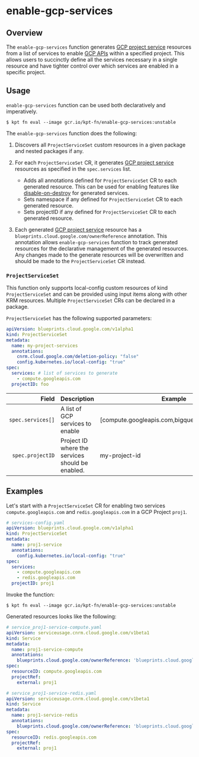 # enable-gcp-services

## Overview

<!--mdtogo:Short-->

The `enable-gcp-services` function generates [GCP project service](https://cloud.google.com/config-connector/docs/reference/resource-docs/serviceusage/service)
resources from a list of services to enable [GCP APIs](https://cloud.google.com/apis) within a specified project. This allows users to succinctly define all
the services necessary in a single resource and have tighter control over which services are enabled in a specific project.

<!--mdtogo-->

<!--mdtogo:Long-->

## Usage

`enable-gcp-services` function can be used both declaratively and imperatively.

```shell
$ kpt fn eval --image gcr.io/kpt-fn/enable-gcp-services:unstable
```

The `enable-gcp-services` function does the following:

1. Discovers all `ProjectServiceSet` custom resources in a given package and nested packages if any.

1. For each `ProjectServiceSet` CR, it generates [GCP project service](https://cloud.google.com/config-connector/docs/reference/resource-docs/serviceusage/service) resources as specified in the `spec.services` list.
    * Adds all annotations defined for `ProjectServiceSet` CR to each generated resource. This can be used for enabling features like
[disable-on-destroy](https://cloud.google.com/config-connector/docs/reference/resource-docs/serviceusage/service#custom_resource_definition_properties) for generated services.
    * Sets namespace if any defined for `ProjectServiceSet` CR to each generated resource.
    * Sets projectID if any defined for `ProjectServiceSet` CR to each generated resource.
1. Each generated [GCP project service](https://cloud.google.com/config-connector/docs/reference/resource-docs/serviceusage/service) resource
has a `blueprints.cloud.google.com/ownerReference` annotation. This annotation allows `enable-gcp-services` function to
track generated resources for the declarative management of the generated resources. Any changes made to the generate resources will be overwritten and should be made to the `ProjectServiceSet` CR instead.

### `ProjectServiceSet`

This function only supports local-config custom resources of kind `ProjectServiceSet` and can be provided using input items along with other KRM resources. Multiple `ProjectServiceSet` CRs can be declared in a package.

`ProjectServiceSet` has the following supported parameters:

```yaml
apiVersion: blueprints.cloud.google.com/v1alpha1
kind: ProjectServiceSet
metadata:
  name: my-project-services
  annotations:
    cnrm.cloud.google.com/deletion-policy: "false"
    config.kubernetes.io/local-config: "true"
spec:
  services: # list of services to generate
    - compute.googleapis.com
  projectID: foo
```

| Field        |  Description | Example | Required
| -----------: |  ----------- | ----------- | -----------
`spec.services[]`    | A list of GCP services to enable | [compute.googleapis.com,bigquery.googleapis.com] | yes
`spec.projectID`   | Project ID where the services should be enabled. | my-project-id | no

<!--mdtogo-->

## Examples

<!--mdtogo:Examples-->

Let's start with a `ProjectServiceSet` CR for enabling two services `compute.googleapis.com` and `redis.googleapis.com` in a GCP Project `proj1`.

```yaml
# services-config.yaml
apiVersion: blueprints.cloud.google.com/v1alpha1
kind: ProjectServiceSet
metadata:
  name: proj1-service
  annotations:
    config.kubernetes.io/local-config: "true"
spec:
  services:
    - compute.googleapis.com
    - redis.googleapis.com
  projectID: proj1
```

Invoke the function:

```shell
$ kpt fn eval --image gcr.io/kpt-fn/enable-gcp-services:unstable
```

Generated resources looks like the following:

```yaml
# service_proj1-service-compute.yaml
apiVersion: serviceusage.cnrm.cloud.google.com/v1beta1
kind: Service
metadata:
  name: proj1-service-compute
  annotations:
    blueprints.cloud.google.com/ownerReference: 'blueprints.cloud.google.com/ProjectServiceSet/proj1-service'
spec:
  resourceID: compute.googleapis.com
  projectRef:
    external: proj1
```

```yaml
# service_proj1-service-redis.yaml
apiVersion: serviceusage.cnrm.cloud.google.com/v1beta1
kind: Service
metadata:
  name: proj1-service-redis
  annotations:
    blueprints.cloud.google.com/ownerReference: 'blueprints.cloud.google.com/ProjectServiceSet/proj1-service'
spec:
  resourceID: redis.googleapis.com
  projectRef:
    external: proj1
```

<!--mdtogo-->
